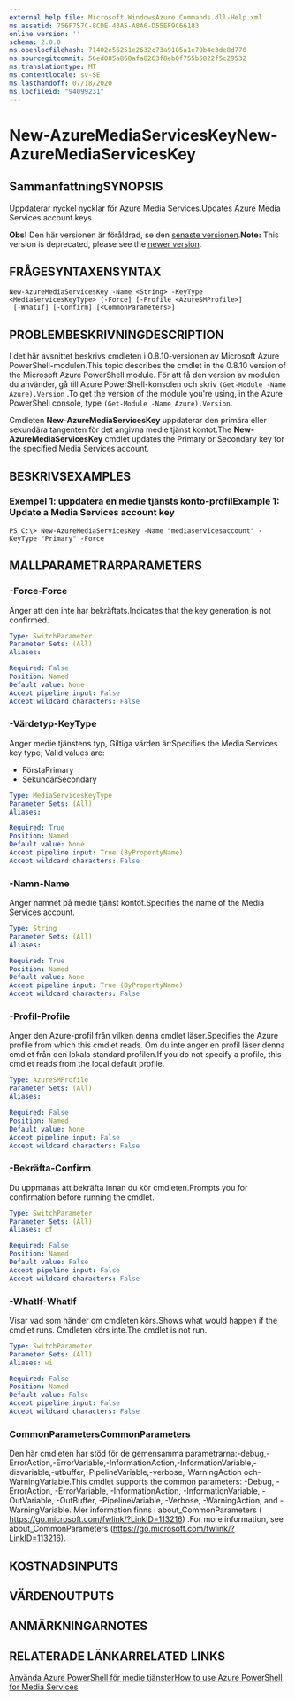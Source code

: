 ```yaml
---
external help file: Microsoft.WindowsAzure.Commands.dll-Help.xml
ms.assetid: 756F757C-8CDE-43A5-A8A6-D55EF9C66183
online version: ''
schema: 2.0.0
ms.openlocfilehash: 71402e56251e2632c73a9185a1e70b4e3de8d770
ms.sourcegitcommit: 56ed085a868afa8263f8eb0f755b5822f5c29532
ms.translationtype: MT
ms.contentlocale: sv-SE
ms.lasthandoff: 07/18/2020
ms.locfileid: "94099231"
---
```

# <span data-ttu-id="b967e-101">New-AzureMediaServicesKey</span><span class="sxs-lookup"><span data-stu-id="b967e-101">New-AzureMediaServicesKey</span></span>

## <span data-ttu-id="b967e-102">Sammanfattning</span><span class="sxs-lookup"><span data-stu-id="b967e-102">SYNOPSIS</span></span>
<span data-ttu-id="b967e-103">Uppdaterar nyckel nycklar för Azure Media Services.</span><span class="sxs-lookup"><span data-stu-id="b967e-103">Updates Azure Media Services account keys.</span></span>

<span data-ttu-id="b967e-104">**Obs!** Den här versionen är föråldrad, se den [senaste versionen](https://docs.microsoft.com/powershell/module/azurerm.media/?view=azurermps-5.4.0#media_services).</span><span class="sxs-lookup"><span data-stu-id="b967e-104">**Note:** This version is deprecated, please see the [newer version](https://docs.microsoft.com/powershell/module/azurerm.media/?view=azurermps-5.4.0#media_services).</span></span>

## <span data-ttu-id="b967e-105">FRÅGESYNTAXEN</span><span class="sxs-lookup"><span data-stu-id="b967e-105">SYNTAX</span></span>

```
New-AzureMediaServicesKey -Name <String> -KeyType <MediaServicesKeyType> [-Force] [-Profile <AzureSMProfile>]
 [-WhatIf] [-Confirm] [<CommonParameters>]
```

## <span data-ttu-id="b967e-106">PROBLEMBESKRIVNING</span><span class="sxs-lookup"><span data-stu-id="b967e-106">DESCRIPTION</span></span>
<span data-ttu-id="b967e-107">I det här avsnittet beskrivs cmdleten i 0.8.10-versionen av Microsoft Azure PowerShell-modulen.</span><span class="sxs-lookup"><span data-stu-id="b967e-107">This topic describes the cmdlet in the 0.8.10 version of the Microsoft Azure PowerShell module.</span></span>
<span data-ttu-id="b967e-108">För att få den version av modulen du använder, gå till Azure PowerShell-konsolen och skriv `(Get-Module -Name Azure).Version` .</span><span class="sxs-lookup"><span data-stu-id="b967e-108">To get the version of the module you're using, in the Azure PowerShell console, type `(Get-Module -Name Azure).Version`.</span></span>

<span data-ttu-id="b967e-109">Cmdleten **New-AzureMediaServicesKey** uppdaterar den primära eller sekundära tangenten för det angivna medie tjänst kontot.</span><span class="sxs-lookup"><span data-stu-id="b967e-109">The **New-AzureMediaServicesKey** cmdlet updates the Primary or Secondary key for the specified Media Services account.</span></span>

## <span data-ttu-id="b967e-110">BESKRIVS</span><span class="sxs-lookup"><span data-stu-id="b967e-110">EXAMPLES</span></span>

### <span data-ttu-id="b967e-111">Exempel 1: uppdatera en medie tjänsts konto-profil</span><span class="sxs-lookup"><span data-stu-id="b967e-111">Example 1: Update a Media Services account key</span></span>
```
PS C:\> New-AzureMediaServicesKey -Name "mediaservicesaccount" -KeyType "Primary" -Force
```

## <span data-ttu-id="b967e-112">MALLPARAMETRAR</span><span class="sxs-lookup"><span data-stu-id="b967e-112">PARAMETERS</span></span>

### <span data-ttu-id="b967e-113">-Force</span><span class="sxs-lookup"><span data-stu-id="b967e-113">-Force</span></span>
<span data-ttu-id="b967e-114">Anger att den inte har bekräftats.</span><span class="sxs-lookup"><span data-stu-id="b967e-114">Indicates that the key generation is not confirmed.</span></span>

```yaml
Type: SwitchParameter
Parameter Sets: (All)
Aliases: 

Required: False
Position: Named
Default value: None
Accept pipeline input: False
Accept wildcard characters: False
```

### <span data-ttu-id="b967e-115">-Värdetyp</span><span class="sxs-lookup"><span data-stu-id="b967e-115">-KeyType</span></span>
<span data-ttu-id="b967e-116">Anger medie tjänstens typ, Giltiga värden är:</span><span class="sxs-lookup"><span data-stu-id="b967e-116">Specifies the Media Services key type; Valid values are:</span></span>
  
- <span data-ttu-id="b967e-117">Första</span><span class="sxs-lookup"><span data-stu-id="b967e-117">Primary</span></span>
- <span data-ttu-id="b967e-118">Sekundär</span><span class="sxs-lookup"><span data-stu-id="b967e-118">Secondary</span></span>

```yaml
Type: MediaServicesKeyType
Parameter Sets: (All)
Aliases: 

Required: True
Position: Named
Default value: None
Accept pipeline input: True (ByPropertyName)
Accept wildcard characters: False
```

### <span data-ttu-id="b967e-119">-Namn</span><span class="sxs-lookup"><span data-stu-id="b967e-119">-Name</span></span>
<span data-ttu-id="b967e-120">Anger namnet på medie tjänst kontot.</span><span class="sxs-lookup"><span data-stu-id="b967e-120">Specifies the name of the Media Services account.</span></span>

```yaml
Type: String
Parameter Sets: (All)
Aliases: 

Required: True
Position: Named
Default value: None
Accept pipeline input: True (ByPropertyName)
Accept wildcard characters: False
```

### <span data-ttu-id="b967e-121">-Profil</span><span class="sxs-lookup"><span data-stu-id="b967e-121">-Profile</span></span>
<span data-ttu-id="b967e-122">Anger den Azure-profil från vilken denna cmdlet läser.</span><span class="sxs-lookup"><span data-stu-id="b967e-122">Specifies the Azure profile from which this cmdlet reads.</span></span>
<span data-ttu-id="b967e-123">Om du inte anger en profil läser denna cmdlet från den lokala standard profilen.</span><span class="sxs-lookup"><span data-stu-id="b967e-123">If you do not specify a profile, this cmdlet reads from the local default profile.</span></span>

```yaml
Type: AzureSMProfile
Parameter Sets: (All)
Aliases: 

Required: False
Position: Named
Default value: None
Accept pipeline input: False
Accept wildcard characters: False
```

### <span data-ttu-id="b967e-124">-Bekräfta</span><span class="sxs-lookup"><span data-stu-id="b967e-124">-Confirm</span></span>
<span data-ttu-id="b967e-125">Du uppmanas att bekräfta innan du kör cmdleten.</span><span class="sxs-lookup"><span data-stu-id="b967e-125">Prompts you for confirmation before running the cmdlet.</span></span>

```yaml
Type: SwitchParameter
Parameter Sets: (All)
Aliases: cf

Required: False
Position: Named
Default value: False
Accept pipeline input: False
Accept wildcard characters: False
```

### <span data-ttu-id="b967e-126">-WhatIf</span><span class="sxs-lookup"><span data-stu-id="b967e-126">-WhatIf</span></span>
<span data-ttu-id="b967e-127">Visar vad som händer om cmdleten körs.</span><span class="sxs-lookup"><span data-stu-id="b967e-127">Shows what would happen if the cmdlet runs.</span></span>
<span data-ttu-id="b967e-128">Cmdleten körs inte.</span><span class="sxs-lookup"><span data-stu-id="b967e-128">The cmdlet is not run.</span></span>

```yaml
Type: SwitchParameter
Parameter Sets: (All)
Aliases: wi

Required: False
Position: Named
Default value: False
Accept pipeline input: False
Accept wildcard characters: False
```

### <span data-ttu-id="b967e-129">CommonParameters</span><span class="sxs-lookup"><span data-stu-id="b967e-129">CommonParameters</span></span>
<span data-ttu-id="b967e-130">Den här cmdleten har stöd för de gemensamma parametrarna:-debug,-ErrorAction,-ErrorVariable,-InformationAction,-InformationVariable,-disvariable,-utbuffer,-PipelineVariable,-verbose,-WarningAction och-WarningVariable.</span><span class="sxs-lookup"><span data-stu-id="b967e-130">This cmdlet supports the common parameters: -Debug, -ErrorAction, -ErrorVariable, -InformationAction, -InformationVariable, -OutVariable, -OutBuffer, -PipelineVariable, -Verbose, -WarningAction, and -WarningVariable.</span></span> <span data-ttu-id="b967e-131">Mer information finns i about_CommonParameters ( https://go.microsoft.com/fwlink/?LinkID=113216) .</span><span class="sxs-lookup"><span data-stu-id="b967e-131">For more information, see about_CommonParameters (https://go.microsoft.com/fwlink/?LinkID=113216).</span></span>

## <span data-ttu-id="b967e-132">KOSTNADS</span><span class="sxs-lookup"><span data-stu-id="b967e-132">INPUTS</span></span>

## <span data-ttu-id="b967e-133">VÄRDEN</span><span class="sxs-lookup"><span data-stu-id="b967e-133">OUTPUTS</span></span>

## <span data-ttu-id="b967e-134">ANMÄRKNINGAR</span><span class="sxs-lookup"><span data-stu-id="b967e-134">NOTES</span></span>

## <span data-ttu-id="b967e-135">RELATERADE LÄNKAR</span><span class="sxs-lookup"><span data-stu-id="b967e-135">RELATED LINKS</span></span>

[<span data-ttu-id="b967e-136">Använda Azure PowerShell för medie tjänster</span><span class="sxs-lookup"><span data-stu-id="b967e-136">How to use Azure PowerShell for Media Services</span></span>](https://go.microsoft.com/fwlink/?LinkId=324179)


